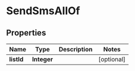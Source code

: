 

# SendSmsAllOf

## Properties

Name | Type | Description | Notes
------------ | ------------- | ------------- | -------------
**listId** | **Integer** |  |  [optional]



